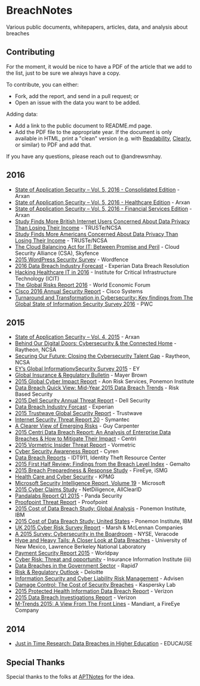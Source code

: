 # BreachNotes
Various public documents, whitepapers, articles, data, and analysis about breaches

## Contributing
For the moment, it would be nice to have a PDF of the article that we add to the list, just to be sure we always have a copy.

To contribute, you can either:
* Fork, add the report, and send in a pull request; or
* Open an issue with the data you want to be added.

Adding data:
* Add a link to the public document to README.md page.
* Add the PDF file to the appropriate year. If the document is only available in HTML, print a "clean" version (e.g. with [Readability](https://readability.com/), [Clearly](https://evernote.com/clearly/), or similar) to PDF and add that.

If you have any questions, please reach out to @andrewsmhay.

## 2016
* [State of Application Security – Vol. 5, 2016 - Consolidated Edition](https://github.com/andrewsmhay/BreachNotes/raw/master/2016/State_of_Application_Security_2016_Consolidated_Report.pdf) - Arxan
* [State of Application Security – Vol. 5, 2016 - Healthcare Edition](https://github.com/andrewsmhay/BreachNotes/raw/master/2016/State_of_Application_Security_2016_Healthcare_Report.pdf) - Arxan
* [State of Application Security – Vol. 5, 2016 - Financial Services Edition](https://github.com/andrewsmhay/BreachNotes/raw/master/2016/State_of_Application_Security_2016_FinServ_Report.pdf) - Arxan
* [Study Finds More British Internet Users Concerned About Data Privacy Than Losing Their Income](https://github.com/andrewsmhay/BreachNotes/raw/master/2016/Final%20TRUSTe-NCSA%20GB%20Consumer%20Research%20Press%20Release%202016%20FINAL%20270116.pdf) - TRUSTe/NCSA
* [Study Finds More Americans Concerned About Data Privacy Than Losing Their Income](https://github.com/andrewsmhay/BreachNotes/raw/master/2016/Final%20TRUSTe-NCSA%20US%20Consumer%20Research%20Press%20Release%202016%20Final%20270116.pdf) - TRUSTe/NCSA
* [The Cloud Balancing Act for IT: Between Promise and Peril](https://github.com/andrewsmhay/BreachNotes/raw/master/2016/WP%20CSA%20Survey%20Cloud%20Balancing%20Act%200116.pdf) - Cloud Security Alliance (CSA), Skyfence
* [2015 WordPress Security Survey](https://www.wordfence.com/learn/2015-wordpress-security-survey/) - Wordfence
* [2016 Data Breach Industry Forecast](https://github.com/andrewsmhay/BreachNotes/raw/master/2016/2016-experian-data-breach-industry-forecast.pdf) - Experian Data Breach Resolution
* [Hacking Healthcare IT in 2016](https://github.com/andrewsmhay/BreachNotes/raw/master/2016/ICIT-Brief-Hacking-Healthcare-IT-in-2016.pdf)  - Institute for Critical Infrastructure Technology (ICIT)
* [The Global Risks Report 2016](https://github.com/andrewsmhay/BreachNotes/raw/master/2016/WEF_GRR16.pdf) - World Economic Forum 
* [Cisco 2016 Annual Security Report](https://github.com/andrewsmhay/BreachNotes/raw/master/2016/cisco-asr-2016.pdf) - Cisco Systems
* [Turnaround and Transformation in Cybersecurity: Key findings from The Global State of Information Security Survey 2016](https://github.com/andrewsmhay/BreachNotes/raw/master/2016/pwc-global-state-of-information-security-survey-20.pdf) - PWC

## 2015
* [State of Application Security – Vol. 4, 2015](https://github.com/andrewsmhay/BreachNotes/raw/master/2015/State-of-Application-Security-Report-Vol-4-2015.pdf) - Arxan
* [Behind Our Digital Doors: Cybersecurity & the Connected Home](https://github.com/andrewsmhay/BreachNotes/raw/master/2015/BEHIND%20OUR%20DIGITAL%20DOORS%20-%20ESET_NCSA%20Fast%20Facts.pdf) - Raytheon, NCSA
* [Securing Our Future: Closing the Cybersecurity Talent Gap](https://github.com/andrewsmhay/BreachNotes/raw/master/2015/Securing%20Our%20Future%20Closing%20the%20Cybersecurity%20Talent%20Gap.pdf) - Raytheon, NCSA
* [EY’s Global InformationvSecurity Survey 2015](https://github.com/andrewsmhay/BreachNotes/raw/master/EY-Global-Information-Security-Survey-2015-summary.pdf) - EY
* [Global Insurance & Regulatory Bulletin](https://github.com/andrewsmhay/BreachNotes/raw/master/2015/150326-Newsletter-Global-Insurance-Bulletin.pdf) - Mayer Brown
* [2015 Global Cyber Impact Report](https://github.com/andrewsmhay/BreachNotes/raw/master/2015/2015-Global-Cyber-Impact-Report-Final.pdf) - Aon Risk Services, Ponemon Institute
* [Data Breach Quick View: Mid-Year 2015 Data Breach Trends](https://github.com/andrewsmhay/BreachNotes/raw/master/2015/2015-MidYearDataBreachQuickView.pdf) - Risk Based Security
* [2015 Dell Security Annual Threat Report](https://github.com/andrewsmhay/BreachNotes/raw/master/2015/2015-dell-security-annual-threat-report-white-paper-15657.pdf) - Dell Security
* [Data Breach Industry Forcast](https://github.com/andrewsmhay/BreachNotes/raw/master/2015/2015-industry-forecast-experian.pdf) - Experian
* [2015 Trustwave Global Security Report](https://github.com/andrewsmhay/BreachNotes/raw/master/2015/2015_TrustwaveGlobalSecurityReport.pdf) - Trustwave
* [Internet Security Threat Report 20](https://github.com/andrewsmhay/BreachNotes/raw/master/2015/21347932_GA-internet-security-threat-report-volume-20-2015-social_v2.pdf) - Symantec
* [A Clearer View of Emerging Risks](https://github.com/andrewsmhay/BreachNotes/raw/master/2015/A_Clearer_View_of_Emerging_Risks.pdf) - Guy Carpenter
* [2015 Centri Data Breach Report: An Analysis of Enterprise Data Breaches & How to Mitigate Their Impact](https://github.com/andrewsmhay/BreachNotes/raw/master/2015/CENTRI-2015-Data-Breach-Report-Industry-Report-Aug-2015.pdf) - Centri
* [2015 Vormetric Insider Threat Report](https://github.com/andrewsmhay/BreachNotes/raw/master/2015/CW_GlobalReport_2015_Insider_threat_Vormetric_Single_Pages_010915.pdf) - Vormetric
* [Cyber Security Awareness Report](https://github.com/andrewsmhay/BreachNotes/raw/master/2015/CYREN_Q3_2015_CyberThreat_Report.pdf) - Cyren
* [Data Breach Reports](https://github.com/andrewsmhay/BreachNotes/raw/master/2015/DataBreachReports_2015.pdf) - IDT911, Identity Theft Resource Center
* [2015 First Half Review: Findings from the Breach Level Index](https://github.com/andrewsmhay/BreachNotes/raw/master/2015/Gemalto_H1_2015_BLI_Report.pdf) - Gemalto
* [2015 Breach Preparedness & Response Study](https://github.com/andrewsmhay/BreachNotes/raw/master/2015/ISMG-2015-Breach-Preparedness-and-Response-Study.pdf) - FireEye, iSMG
* [Health Care and Cyber Security](https://github.com/andrewsmhay/BreachNotes/raw/master/2015/KPMG-2015-Cyber-Healthcare-Survey.pdf) - KPMG
* [Microsoft Security Intelligence Report, Volume 19](https://github.com/andrewsmhay/BreachNotes/raw/master/2015/Microsoft_Security_Intelligence_Report_Volume_19_English.pdf) - Microsoft
* [2015 Cyber Claims Study](https://github.com/andrewsmhay/BreachNotes/raw/master/2015/NetDiligence_2015_Cyber_Claims_Study_093015.pdf) - NetDiligence, AllClearID
* [Pandalabs Report Q1 2015](https://github.com/andrewsmhay/BreachNotes/raw/master/2015/PandaLabs-Report_Q1-2015.pdf) - Panda Security
* [Proofpoint Threat Report](https://github.com/andrewsmhay/BreachNotes/raw/master/2015/Proofpoint-Threat-Report-June2015.pdf) - Proofpoint
* [2015 Cost of Data Breach Study: Global Analysis](https://github.com/andrewsmhay/BreachNotes/raw/master/2015/SEW03053WWEN.PDF) - Ponemon Institute, IBM
* [2015 Cost of Data Breach Study: United States](https://github.com/andrewsmhay/BreachNotes/raw/master/2015/SEW03055USEN.PDF) - Ponemon Institute, IBM
* [UK 2015 Cyber Risk Survey Report](https://github.com/andrewsmhay/BreachNotes/raw/master/2015/UK%202015%20Cyber%20Risk%20Survey%20Report-06-2015.pdf) - Marsh & McLennan Companies
* [A 2015 Survey: Cybersecurity in the Boardroom](https://github.com/andrewsmhay/BreachNotes/raw/master/2015/VERACODE_Survey_Report.pdf) - NYSE, Veracode
* [Hype and Heavy Tails: A Closer Look at Data Breaches](https://github.com/andrewsmhay/BreachNotes/raw/master/2015/WEIS_2015_edwards.pdf) - University of New Mexico, Lawrence Berkeley National Laboratory
* [Payment Security Report 2015](https://github.com/andrewsmhay/BreachNotes/raw/master/2015/WPUK-Payment-security-report-2015.pdf) - Worldpay
* [Cyber Risk: Threat and opportunity](https://github.com/andrewsmhay/BreachNotes/raw/master/2015/cyber_risk_wp_final_102015.pdf) - Insurance Information Institute (iii)
* [Data Breaches in the Government Sector](https://github.com/andrewsmhay/BreachNotes/raw/master/2015/data-breach-report.pdf) - Rapid7
* [Risk & Regulatory Outlook](https://github.com/andrewsmhay/BreachNotes/raw/master/2015/deloitte-au-fs-risk-regulatory-outlook-250515.pdf) - Deloitte
* [Information Security and Cyber Liability Risk Management](https://github.com/andrewsmhay/BreachNotes/raw/master/2015/information%20security%20cyber%20liability%20risk%20management%20report%202015%2010%2016.pdf) - Advisen
* [Damage Control: The Cost of Security Breaches](https://github.com/andrewsmhay/BreachNotes/raw/master/2015/it-risks-survey-report-cost-of-security-breaches.pdf) - Kaspersky Lab
* [2015 Protected Health Information Data Breach Report](https://github.com/andrewsmhay/BreachNotes/raw/master/2015/rp_2015-protected-health-information-data-breach-report_en_xg.pdf) - Verizon
* [2015 Data Breach Investigations Report](https://github.com/andrewsmhay/BreachNotes/raw/master/2015/rp_data-breach-investigation-report-2015_en_xg.pdf) - Verizon
* [M-Trends 2015: A View From The Front Lines](https://github.com/andrewsmhay/BreachNotes/raw/master/2015/rpt-m-trends-2015.pdf) - Mandiant, a FireEye Company

## 2014
* [Just in Time Research: Data Breaches in Higher Education](https://github.com/andrewsmhay/BreachNotes/raw/master/2014/ECP1402.pdf) - EDUCAUSE

## Special Thanks
Special thanks to the folks at [APTNotes](https://github.com/kbandla/APTnotes) for the idea.

